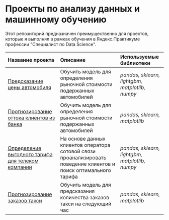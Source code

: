 # Проекты по анализу данных и машинному обучению

Этот репозиторий предназначен преимущественно для проектов, которые я выполнял в рамках обучения в Яндекс.Практикуме профессии "Специалист по Data Science".

| Название проекта | Описание | Используемые библиотеки |
| :---------------------- | :---------------------- | :---------------------- |
| [ Предсказание цены автомобиля ](auto_price) | Обучить модель для определения рыночной стоимости подержанных автомобилей | *pandas, sklearn, lightgbm, matplotlib, numpy* |
| [ Прогнозирование оттока клиентов из банка ](bank_churn) | Обучить модель для определения рыночной стоимости подержанных автомобилей | *pandas, sklearn, matplotlib* |
| [ Определение выгодного тарифа для телеком компании ](telekom) | На основе данных клиентов оператора сотовой связи проанализировать поведение клиентов и поиск оптимального тарифа | *pandas, sklearn, lightgbm, matplotlib, numpy* |
| [ Прогнозирование заказов такси ](taxi) | Обучить модель для предсказания количества заказов такси на следующий час | *pandas, sklearn, matplotlib*|
